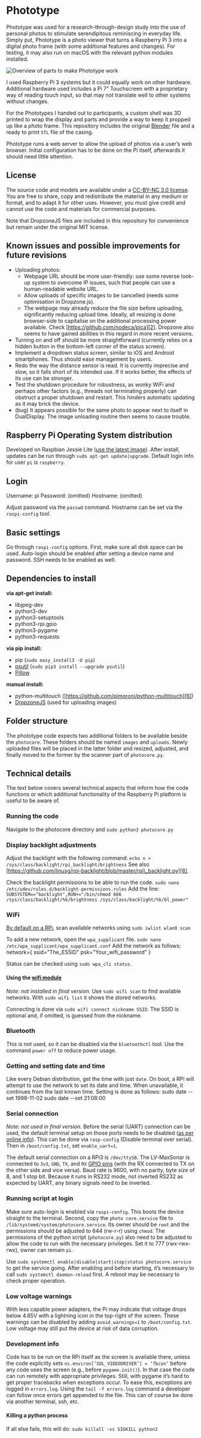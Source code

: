 # Phototype
Phototype was used for a research-through-design study into the use of personal photos to stimulate serendipitous reminiscing in everyday life. Simply put, Phototype is a photo viewer that turns a Raspberry Pi 3 into a digital photo frame (with some additional features and changes). For testing, it may also run on macOS with the relevant python modules installed.

![Overview of parts to make Phototype work][image-1]

I used Raspberry Pi 3 systems but it could equally work on other hardware. Additional hardware used includes a Pi 7” Touchscreen with a proprietary way of reading touch input, so that may not translate well to other systems without changes.

For the Phototypes I handed out to participants, a custom shell was 3D printed to wrap the display and parts and provide a way to keep it propped up like a photo frame. This repository includes the original [Blender][1] file and a ready to print `STL` file of the casing.

Phototype runs a web server to allow the upload of photos via a user’s web browser. Initial configuration has to be done on the Pi itself, afterwards it should need little attention.

## License
The source code and models are available under a [CC-BY-NC 3.0 license][13]. You are free to share, copy and redistribute the material in any medium or format, and to adapt it for other uses. However, you must give credit and cannot use the code and materials for commercial purposes.

Note that DropzoneJS files are included in this repository for convenience but remain under the original MIT license.

## Known issues and possible improvements for future revisions
- Uploading photos:
	- Webpage URL should be more user-friendly: use some reverse look-up system to overcome IP issues, such that people can use a human-readable website URL.
	- Allow uploads of specific images to be cancelled (needs some optimisation in Dropzone.js).
	- The webpage may already reduce the file size before uploading, significantly reducing upload time. Ideally, all resizing is done browser-side to capitalise on the additional processing power available. Check [https://github.com/nodeca/pica][2]. Dropzone also seems to have gained abilities in this regard in more recent versions.
- Turning on and off should be more straightforward (currently relies on a hidden button in the bottom-left corner of the status screen).
- Implement a dropdown status screen, similar to iOS and Android smartphones. Thus should ease management by users.
- Redo the way the distance sensor is read. It is currently imprecise and slow, so it falls short of its intended use. If it works better, the effects of its use can be stronger.
- Test the shutdown procedure for robustness, as wonky WiFi and perhaps other factors (e.g., threads not terminating properly) can obstruct a proper shutdown and restart. This hinders automatic updating as it may brick the device.
- (bug) It appears possible for the same photo to appear next to itself in DualDisplay. The image unloading routine then seems to cause trouble.

## Raspberry Pi Operating System distribution
Developed on Raspbian Jessie Lite ([use the latest image][3]). After install, updates can be run through `sudo apt-get update|upgrade`. Default login info for user `pi` is `raspberry`.

## Login
Username: pi
Password: (omitted)
Hostname: (omitted)

Adjust password via the `passwd` command. Hostname can be set via the `raspi-config` tool.

## Basic settings
Go through `raspi-config` options. First, make sure all disk space can be used. Auto-login should be enabled after setting a device name and password. SSH needs to be enabled as well.

## Dependencies to install
**via apt-get install:**
- libjpeg-dev
- python3-dev
- python3-setuptools
- python3-rpi.gpio
- python3-pygame
- python3-requests

**via pip install:**
- pip (`sudo easy_install3 -U pip`)
- [psutil][4] (`sudo pip3 install --upgrade psutil`)
- [Pillow][5]

**manual install:**
- python-multitouch ([https://github.com/pimoroni/python-multitouch][6])
- [DropzoneJS][7] (used for uploading images)

## Folder structure
The phototype code expects two additional folders to be available beside the `photocore`. These folders should be named `images` and `uploads`. Newly uploaded files will be placed in the latter folder and resized, adjusted, and finally moved to the former by the scanner part of `photocore.py`.

## Technical details
The text below covers several technical aspects that inform how the code functions or which additional functionality of the Raspberry Pi platform is useful to be aware of.

### Running the code
Navigate to the photocore directory and 
`sudo python3 photocore.py`

### Display backlight adjustments
Adjust the backlight with the following command:
`echo n > /sys/class/backlight/rpi_backlight/brightness`
See also [https://github.com/linusg/rpi-backlight/blob/master/rpi\_backlight.py][8].

Check the backlight permissions to be able to run the code.
`sudo nano /etc/udev/rules.d/backlight-permissions.rules`
Add the line:
`SUBSYSTEM=="backlight",RUN+="/bin/chmod 666 /sys/class/backlight/%k/brightness /sys/class/backlight/%k/bl_power"`

### WiFi
[By default on a RPi][9], scan available networks using
`sudo iwlist wlan0 scan`

To add a new network, open the `wpa_supplicant` file.
`sudo nano /etc/wpa_supplicant/wpa_supplicant.conf`
Add the network as follows:
	network={
	  ssid="The_ESSID"
	  psk="Your_wifi_password"
	}

Status can be checked using `sudo wpa_cli status`.

#### Using the [wifi module][10]
_Note: not installed in final version._
Use `sudo wifi scan` to find available networks. With `sudo wifi list` it shows the stored networks.

Connecting is done via `sudo wifi connect nickname SSID`. The SSID is optional and, if omitted, is guessed from the nickname.

### Bluetooth
This is not used, so it can be disabled via the `bluetoothctl` tool. Use the command `power off` to reduce power usage.

### Getting and setting date and time
Like every Debian distribution, get the time with just `date`. On boot, a RPi will attempt to use the network to set its date and time. When unavailable, it continues from the last known time. Setting is done as follows:
	sudo date --set 1998-11-02 
	sudo date --set 21:08:00

### Serial connection
_Note: not used in final version._
Before the serial (UART) connection can be used, the default terminal setup on those ports needs to be disabled ([as per online info][11]). This can be done via `rasp-config` (Disable terminal over serial). Then in `/boot/config.txt`, set `enable_uart=1`.

The default serial connection on a RPi3 is `/dev/ttyS0`. The LV-MaxSonar is connected to `3v3`, `GND`, `TX`, and `RX` [GPIO pins][12] (with the RX connected to TX on the other side and vice versa). Baud rate is 9600, with no parity, byte size of 8, and 1 stop bit. Because it runs in RS232 mode, not inverted RS232 as expected by UART, any binary signals need to be inverted.

### Running script at login
Make sure auto-login is enabled via `raspi-config`. This boots the device straight to the terminal. Second, copy the `photo core.service` file to `/lib/systemd/system/photocore.service`. Its owner should be `root` and the permissions should be adjusted to 644 (rw-r-r) using `chmod`. The permissions of the python script (`photocore.py`) also need to be adjusted to allow  the code to run with the necessary privileges. Set it to 777 (rwx-rwx-rwx), owner can remain `pi`.

Use `sudo systemctl enable|disable|start|stop|status photocore.service` to get the service going. After enabling and before starting, it’s necessary to call `sudo systemctl daemon-reload` first. A reboot may be necessary to check proper operation.

### Low voltage warnings
With less capable power adapters, the Pi may indicate that voltage drops below 4.65V with a lightning icon in the top-right of the screen. These warnings can be disabled by adding `avoid_warnings=1` to `/boot/config.txt`. Low voltage may still put the device at risk of data corruption.

### Development info
Code has to be run on the RPi itself as the screen is available there, unless the code explicitly sets `os.environ[‘SDL_VIDEODRIVER’] = ‘fbcon’` before any code uses the screen (e.g., before `pygame.init()`). In that case the code can run remotely with appropriate privileges. Still, with pygame it’s hard to get proper tracebacks when exceptions occur. To ease this, exceptions are logged in `errors.log`. Using the `tail -f errors.log` command a developer can follow once errors get appended to the file. This can of course be done via another terminal, ssh, etc.

#### Killing a python process
If all else fails, this will do:
`sudo killall -vs SIGKILL python3`

[1]:	https://www.blender.org/
[2]:	https://github.com/nodeca/pica
[3]:	https://www.raspberrypi.org/downloads/raspbian/
[4]:	https://github.com/giampaolo/psutil/blob/master/INSTALL.rst
[5]:	http://pillow.readthedocs.io/en/latest/installation.html
[6]:	https://github.com/pimoroni/python-multitouch
[7]:	http://www.dropzonejs.com/
[8]:	https://github.com/linusg/rpi-backlight/blob/master/rpi_backlight.py
[9]:	https://www.raspberrypi.org/documentation/configuration/wireless/wireless-cli.md
[10]:	https://wifi.readthedocs.io/en/latest/wifi_command.html#tutorial
[11]:	http://elinux.org/RPi_Serial_Connection
[12]:	http://pinout.xyz/pinout/ground#
[13]:	https://creativecommons.org/licenses/by-nc/3.0/au/

[image-1]:	phototype-overview.png
